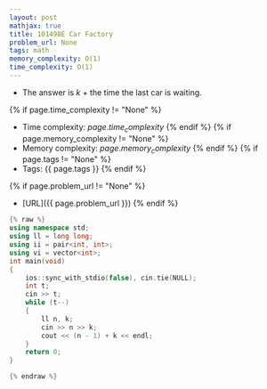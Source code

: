 ```yaml
---
layout: post
mathjax: true
title: 101498E Car Factory
problem_url: None
tags: math 
memory_complexity: O(1) 
time_complexity: O(1) 
---
```


 - The answer is $k$ + the time the last car is waiting.



{% if page.time_complexity != "None" %}
- Time complexity: ${{ page.time_complexity }}$
{% endif %}
{% if page.memory_complexity != "None" %}
- Memory complexity: ${{ page.memory_complexity }}$
{% endif %}
{% if page.tags != "None" %}
- Tags: {{ page.tags }}
{% endif %}

{% if page.problem_url != "None" %}
- [URL]({{ page.problem_url }})
{% endif %}

```cpp
{% raw %}
using namespace std;
using ll = long long;
using ii = pair<int, int>;
using vi = vector<int>;
int main(void)
{
    ios::sync_with_stdio(false), cin.tie(NULL);
    int t;
    cin >> t;
    while (t--)
    {
        ll n, k;
        cin >> n >> k;
        cout << (n - 1) + k << endl;
    }
    return 0;
}

{% endraw %}
```
